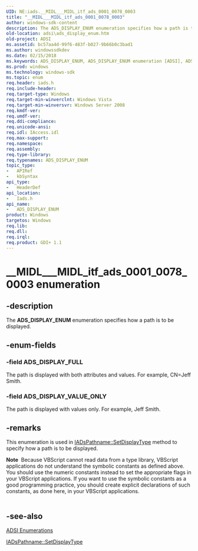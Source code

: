 ```yaml
---
UID: NE:iads.__MIDL___MIDL_itf_ads_0001_0078_0003
title: "__MIDL___MIDL_itf_ads_0001_0078_0003"
author: windows-sdk-content
description: The ADS_DISPLAY_ENUM enumeration specifies how a path is to be displayed.
old-location: adsi\ads_display_enum.htm
old-project: ADSI
ms.assetid: bc57aa4d-99f6-483f-b027-9b66b0c3bad1
ms.author: windowssdkdev
ms.date: 02/15/2018
ms.keywords: ADS_DISPLAY_ENUM, ADS_DISPLAY_ENUM enumeration [ADSI], ADS_DISPLAY_FULL, ADS_DISPLAY_VALUE_ONLY, __MIDL___MIDL_itf_ads_0001_0078_0003, _ds_ads_display_enum, adsi.ads__display__enum, adsi.ads_display_enum, iads/ADS_DISPLAY_ENUM, iads/ADS_DISPLAY_FULL, iads/ADS_DISPLAY_VALUE_ONLY
ms.prod: windows
ms.technology: windows-sdk
ms.topic: enum
req.header: iads.h
req.include-header: 
req.target-type: Windows
req.target-min-winverclnt: Windows Vista
req.target-min-winversvr: Windows Server 2008
req.kmdf-ver: 
req.umdf-ver: 
req.ddi-compliance: 
req.unicode-ansi: 
req.idl: IAccess.idl
req.max-support: 
req.namespace: 
req.assembly: 
req.type-library: 
req.typenames: ADS_DISPLAY_ENUM
topic_type:
-	APIRef
-	kbSyntax
api_type:
-	HeaderDef
api_location:
-	Iads.h
api_name:
-	ADS_DISPLAY_ENUM
product: Windows
targetos: Windows
req.lib: 
req.dll: 
req.irql: 
req.product: GDI+ 1.1
---
```


# __MIDL___MIDL_itf_ads_0001_0078_0003 enumeration


## -description


The <b>ADS_DISPLAY_ENUM</b> enumeration specifies how a path is to be displayed.


## -enum-fields




### -field ADS_DISPLAY_FULL

The path  is displayed with both attributes and values. For example, CN=Jeff Smith.


### -field ADS_DISPLAY_VALUE_ONLY

The path is displayed with values only. For example, Jeff Smith.


## -remarks



This enumeration is used in  <a href="https://msdn.microsoft.com/2d975482-74f6-4ffa-a243-baa5f6a8d200">IADsPathname::SetDisplayType</a> method to specify how a path  is to be displayed.

<div class="alert"><b>Note</b>  Because VBScript cannot read data from a type library, VBScript applications do not understand the symbolic constants as defined above. You should use the numeric constants instead to set the appropriate flags in your VBScript applications. If you want to use the symbolic constants as a good programming practice, you should create explicit declarations of such constants, as done here, in your VBScript applications.</div>
<div> </div>



## -see-also




<a href="https://msdn.microsoft.com/f0ad5ce5-742d-40dc-ac5a-31d779e40bfd">ADSI Enumerations</a>



<a href="https://msdn.microsoft.com/2d975482-74f6-4ffa-a243-baa5f6a8d200">IADsPathname::SetDisplayType</a>
 

 

